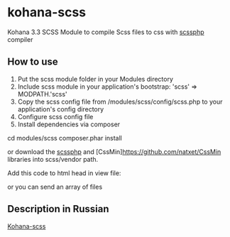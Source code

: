 kohana-scss
===========

Kohana 3.3 SCSS Module to compile Scss files to css with [scssphp](http://leafo.net/scssphp/) compiler

## How to use

1. Put the scss module folder in your Modules directory
2. Include scss module in your application's bootstrap: 'scss' => MODPATH.'scss'
3. Copy the scss config file from /modules/scss/config/scss.php to your application's config directory
4. Configure scss config file
5. Install dependencies via composer

  cd modules/scss
  composer.phar install

or download the [scssphp](http://leafo.net/scssphp/) and [CssMin]https://github.com/natxet/CssMin libraries into scss/vendor path.

Add this code to html head in view file:

  <head>
    <title>Kohana SCSS</title>
    <?php echo Scss::render('test'); ?>
  </head>

or you can send an array of files

  <head>
    <title>Kohana SCSS</title>
    <?php echo Scss::render(array(
      'test', 'test2'
    )); ?>
  </head>

## Description in Russian

[Kohana-scss](http://sarbas.org/posts/kohana-scss.html)
